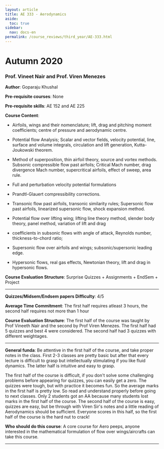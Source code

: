 ```yaml
---
layout: article
title: AE 333 - Aerodynamics
aside:
  toc: true
sidebar:
  nav: docs-en
permalink: /course_reviews/third_year/AE-333.html
---
```


# Autumn 2020
### Prof. Vineet Nair and Prof. Viren Menezes
**Author**: Goparaju Khushal

**Pre-requisite courses**: None

**Pre-requisite skills**: AE 152 and AE 225


**Course Content**: 
- Airfoils, wings and their nomenclature; lift, drag and pitching moment coefficients;
centre of pressure and aerodynamic centre.

- Potential flow Analysis; Scalar and vector fields, velocity potential, line, surface and
volume integrals, circulation and lift generation, Kutta-Joukowski theorem.

- Method of superposition, thin airfoil theory, source and vortex methods. Subsonic
compressible flow past airfoils; Critical Mach number, drag divergence Mach
number, supercritical airfoils, effect of sweep, area rule. 

- Full and perturbation velocity potential formulations

- Prandtl-Glauert compressibility corrections.

- Transonic flow past airfoils, transonic similarity rules; Supersonic flow past airfoils,
linearized supersonic flow, shock expansion method.

- Potential flow over lifting wing; lifting line theory method, slender body theory, panel method, variation of lift and drag 

- coefficients in subsonic flows with angle of attack, Reynolds number, thickness-to-chord
ratio;

- Supersonic flow over airfoils and wings; subsonic/supersonic leading edge.

- Hypersonic flows, real gas effects, Newtonian theory, lift and drag in
hypersonic flows.

**Course Evaluation Structure**:
Surprise Quizzes + Assignments + EndSem + Project

---

**Quizzes/Midsem/Endsem papers Difficulty**: 4/5

**Average Time Commitment**: 
The first half requires atleast 3 hours, the second half requires not more than 1 hour

**Course Evaluation Structure**:
The first half of the course was taught by Prof Vineeth Nair and the second by Prof Viren Menezes. The first half had 5 quizzes and best 4 were considered. The second half had 3 quizzes with different weightages.

---

**General funda**: Be attentive in the first half of the course, and take proper notes in the class. First 2-3 classes are pretty basic but after that every lecture is difficult to grasp but intellectually stimulating if you like fluid dynamics.  The latter half is intuitive and easy to grasp.

The first half of the course is difficult, if you don't solve some challenging problems before appearing for quizzes, you can easily get a zero. The quizzes were tough, but with practice it becomes fun. So the average marks in the first half is pretty low. So read and understand properly before going to next classes. Only 2 students got an AA because many students lost marks in the first half of the course. The second half of the course is easy, quizzes are easy, but be through with Viren Sir's notes and a little reading of Aerodynamics should be sufficient. Everyone scores in this half, so the first half of the course is the hard nut to crack!

**Who should do this course**: A core course for Aero peeps, anyone interested in the mathematical formulation of flow over wings/aircrafts can take this course. 

---
